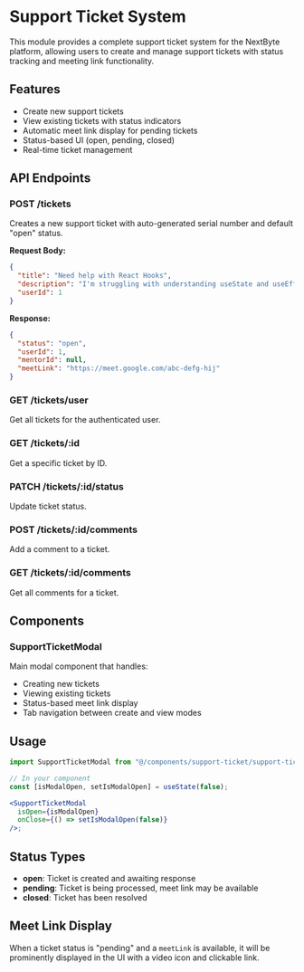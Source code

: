 # Support Ticket System

This module provides a complete support ticket system for the NextByte platform, allowing users to create and manage support tickets with status tracking and meeting link functionality.

## Features

- Create new support tickets
- View existing tickets with status indicators
- Automatic meet link display for pending tickets
- Status-based UI (open, pending, closed)
- Real-time ticket management

## API Endpoints

### POST /tickets

Creates a new support ticket with auto-generated serial number and default "open" status.

**Request Body:**

```json
{
  "title": "Need help with React Hooks",
  "description": "I'm struggling with understanding useState and useEffect hooks in React. Can someone help me understand the concepts and provide some examples?",
  "userId": 1
}
```

**Response:**

```json
{
  "status": "open",
  "userId": 1,
  "mentorId": null,
  "meetLink": "https://meet.google.com/abc-defg-hij"
}
```

### GET /tickets/user

Get all tickets for the authenticated user.

### GET /tickets/:id

Get a specific ticket by ID.

### PATCH /tickets/:id/status

Update ticket status.

### POST /tickets/:id/comments

Add a comment to a ticket.

### GET /tickets/:id/comments

Get all comments for a ticket.

## Components

### SupportTicketModal

Main modal component that handles:

- Creating new tickets
- Viewing existing tickets
- Status-based meet link display
- Tab navigation between create and view modes

## Usage

```jsx
import SupportTicketModal from "@/components/support-ticket/support-ticket-modal";

// In your component
const [isModalOpen, setIsModalOpen] = useState(false);

<SupportTicketModal
  isOpen={isModalOpen}
  onClose={() => setIsModalOpen(false)}
/>;
```

## Status Types

- **open**: Ticket is created and awaiting response
- **pending**: Ticket is being processed, meet link may be available
- **closed**: Ticket has been resolved

## Meet Link Display

When a ticket status is "pending" and a `meetLink` is available, it will be prominently displayed in the UI with a video icon and clickable link.
